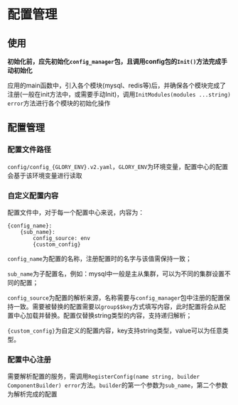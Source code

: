 # 配置管理

## 使用

**初始化前，应先初始化`config_manager`包，且调用config包的`Init()`方法完成手动初始化**

应用的main函数中，引入各个模块(mysql、redis等)后，并确保各个模块完成了注册(一般在init方法中，或需要手动Init)，调用`InitModules(modules ...string) error`方法进行各个模块的初始化操作

## 配置管理

### 配置文件路径

`config/config_{GLORY_ENV}.v2.yaml`，`GLORY_ENV`为环境变量，配置中心的配置会基于该环境变量进行读取

### 自定义配置内容

配置文件中，对于每一个配置中心来说，内容为：

```
{config_name}:
    {sub_name}:
        config_source: env
        {custom_config}
```

`config_name`为配置的名称，注册配置时的名字与该值需保持一致；

`sub_name`为子配置名，例如：mysql中一般是主从集群，可以为不同的集群设置不同的配置；

`config_source`为配置的解析来源，名称需要与`config_manager`包中注册的配置保持一致。需要被替换的配置需要以`group$$key`方式填写内容，此时配置将会从配置中心加载并替换。配置仅替换string类型的内容，支持递归解析；

`{custom_config}`为自定义的配置内容，key支持string类型，value可以为任意类型。

### 配置中心注册

需要解析配置的服务，需调用`RegisterConfig(name string, builder ComponentBuilder) error`方法。`builder`的第一个参数为`sub_name`，第二个参数为解析完成的配置
